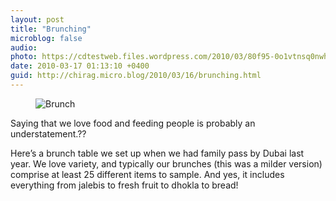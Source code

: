 ```yaml
---
layout: post
title: "Brunching"
microblog: false
audio: 
photo: https://cdtestweb.files.wordpress.com/2010/03/80f95-0o1vtnsq0nwhuv8g2.jpg
date: 2010-03-17 01:13:10 +0400
guid: http://chirag.micro.blog/2010/03/16/brunching.html
---
```

<figure><img alt="Brunch" src="https://cdtestweb.files.wordpress.com/2010/03/80f95-0o1vtnsq0nwhuv8g2.jpg"></figure><p>Saying that we love food and feeding people is probably an understatement.??</p>
<p>Here’s a brunch table we set up when we had family pass by Dubai last year. We love variety, and typically our brunches (this was a milder version) comprise at least 25 different items to sample. And yes, it includes everything from jalebis to fresh fruit to dhokla to bread!</p>
